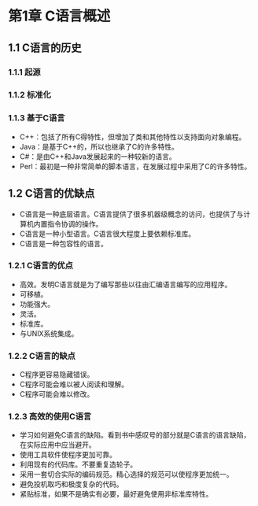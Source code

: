 # 第1章 C语言概述

## 1.1 C语言的历史

### 1.1.1 起源

### 1.1.2 标准化

### 1.1.3 基于C语言

* C++：包括了所有C得特性，但增加了类和其他特性以支持面向对象编程。
* Java：是基于C++的，所以也继承了C的许多特性。
* C#：是由C++和Java发展起来的一种较新的语言。
* Perl：最初是一种非常简单的脚本语言，在发展过程中采用了C的许多特性。

## 1.2 C语言的优缺点

* C语言是一种底层语言。C语言提供了很多机器级概念的访问，也提供了与计算机内置指令协调的操作。
* C语言是一种小型语言。C语言很大程度上要依赖标准库。
* C语言是一种包容性的语言。

### 1.2.1 C语言的优点

* 高效。发明C语言就是为了编写那些以往由汇编语言编写的应用程序。
* 可移植。
* 功能强大。
* 灵活。
* 标准库。
* 与UNIX系统集成。

### 1.2.2 C语言的缺点

* C程序更容易隐藏错误。
* C程序可能会难以被人阅读和理解。
* C程序可能会难以修改。

### 1.2.3 高效的使用C语言

* 学习如何避免C语言的缺陷。看到书中感叹号的部分就是C语言的语言缺陷，在实际应用中应当避开。
* 使用工具软件使程序更加可靠。
* 利用现有的代码库。不要重复造轮子。
* 采用一套切合实际的编码规范。精心选择的规范可以使程序更加统一。
* 避免投机取巧和极度复杂的代码。
* 紧贴标准，如果不是确实有必要，最好避免使用非标准库特性。

